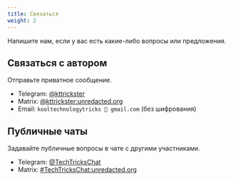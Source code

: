 ```yaml
---
title: Связаться
weight: 2
---
```


Напишите нам, если у вас есть какие-либо вопросы или предложения.

<!--more-->

## Связаться с автором

Отправьте приватное сообщение.

- Telegram: [@kttrickster](https://t.me/kttrickster)
- Matrix: [@kttrickster:unredacted.org](https://go.kde.org/matrix/#/@kttrickster:unredacted.org)
- Email: `kooltechnologytricks 🐶 gmail.com` (без шифрования)

## Публичные чаты

Задавайте публичные вопросы в чате с другими участниками.

- Telegram: [@TechTricksChat](https://t.me/TechTricksChat)
- Matrix: [#TechTricksChat:unredacted.org](https://go.kde.org/matrix/#/#TechTricksChat:unredacted.org)
